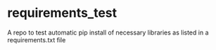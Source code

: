 # requirements_test
A repo to test automatic pip install of necessary libraries as listed in a requirements.txt file
